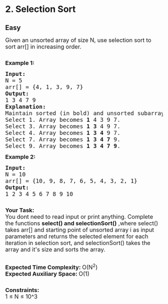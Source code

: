# 2. Selection Sort
## Easy 
<div class="problem-statement">
                <p></p><p><span style="font-size:18px">Given an unsorted array of size N, use selection sort to sort arr[] in increasing order.</span></p>

<p><br>
<strong><span style="font-size:18px">Example 1:</span></strong></p>

<pre><span style="font-size:18px"><strong>Input:</strong>
N = 5
arr[] = {4, 1, 3, 9, 7}</span>
<span style="font-size:18px"><strong>Output:</strong>
1 3 4 7 9</span>
<span style="font-size:18px"><strong>Explanation:</strong>
Maintain sorted (in bold) and unsorted subarrays.
Select 1. Array becomes <strong>1</strong> 4 3 9 7.
Select 3. Array becomes <strong>1 3</strong> 4 9 7.
Select 4. Array becomes <strong>1 3 4</strong> 9 7.
Select 7. Array becomes <strong>1 3 4 7</strong> 9.
Select 9. Array becomes <strong>1 3 4 7 9</strong>.</span></pre>

<p><strong><span style="font-size:18px">Example 2:</span></strong></p>

<pre><span style="font-size:18px"><strong>Input:</strong>
N = 10
arr[] = {10, 9, 8, 7, 6, 5, 4, 3, 2, 1}</span>
<span style="font-size:18px"><strong>Output:</strong>
1 2 3 4 5 6 7 8 9 10</span></pre>

<p><br>
<span style="font-size:18px"><strong>Your Task: &nbsp;</strong><br>
You dont need to read input or print anything. Complete the functions&nbsp;<strong>select() and selectionSort()</strong>&nbsp;,where select() takes arr[] and starting point of unsorted array i as input parameters and returns the selected element for each iteration in selection sort, and selectionSort() takes the array and it's size and sorts the array.</span></p>

<p><br>
<span style="font-size:18px"><strong>Expected Time Complexity: </strong>O(N<sup>2</sup>)<br>
<strong>Expected Auxiliary Space: </strong>O(1)</span></p>

<p><br>
<span style="font-size:18px"><strong>Constraints:</strong><br>
1 ≤ N ≤ 10^3</span></p>
 <p></p>
            </div>